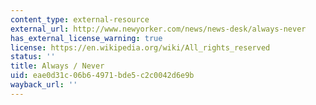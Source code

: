 ```yaml
---
content_type: external-resource
external_url: http://www.newyorker.com/news/news-desk/always-never
has_external_license_warning: true
license: https://en.wikipedia.org/wiki/All_rights_reserved
status: ''
title: Always / Never
uid: eae0d31c-06b6-4971-bde5-c2c0042d6e9b
wayback_url: ''
---
```

